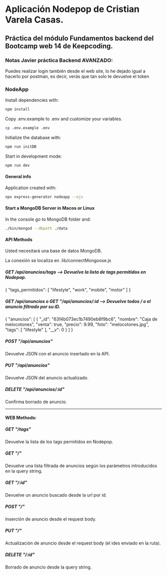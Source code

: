 # Aplicación Nodepop de Cristian Varela Casas.
## Práctica del módulo Fundamentos backend del Bootcamp web 14 de Keepcoding.

### Notas Javier práctica Backend AVANZADO:

Puedes realizar login también desde el web site, lo he dejado igual a hacerlo por postman, es decir, verás que tan solo te devuelve el token

### NodeApp

Install dependencies with:

```sh
npm install
```

Copy .env.example to .env and customize your variables.

```sh
cp .env.example .env
```

Initialize the database with:

```sh
npm run initDB
```

Start in development mode:

```sh
npm run dev
```

#### General info

Application created with:

```sh
npx express-generator nodeapp --ejs
```

#### Start a MongoDB Server in Macos or Linux

In the console go to MongoDB folder and:

```sh
./bin/mongod --dbpath ./data
```

#### API Methods

Usted necesitará una base de datos MongoDB.

La conexión se localiza en .lib/connectMongoose.js

##### GET /api/anuncios/tags --> Devuelve la lista de tags permitidos en Nodepop.

{
    "tags_permitidos": [
        "lifestyle",
        "work",
        "mobile",
        "motor"
    ]
}

##### GET /api/anuncios   o    GET "/api/anuncios/:id  --> Devuelve todos / o el anuncio filtrado por su iD.

{
    "anuncios": [
        {
            "_id": "63f4b073ec1b7490eb8f9bc6",
            "nombre": "Caja de melocotones",
            "venta": true,
            "precio": 9.99,
            "foto": "melocotones.jpg",
            "tags": [
                "lifestyle"
            ],
            "__v": 0
        }
    ]
}

##### POST "/api/anuncios"

Devuelve JSON con el anuncio insertado en la API.

##### PUT "/api/anuncios"

Devuelve JSON del anuncio actualizado.

##### DELETE "/api/anuncios/:id"

Confirma borrado de anuncio.

---------------------------------------------------------------------

#### WEB Methods:

##### GET "/tags"

Devuelve la lista de los tags permitidos en Nodepop.

##### GET "/"

Devuelve una lista filtrada de anuncios según los parámetros introducidos en la query string.

##### GET "/:id"

Devuelve un anuncio buscado desde la url por id.

##### POST "/"

Inserción de anuncio desde el request body.

##### PUT "/"

Actualización de anuncio desde el request body (el ides enviado en la ruta).

##### DELETE "/:id"

Borrado de anuncio desde la query string.
